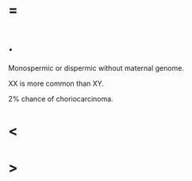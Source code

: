 # =

# .

Monospermic or dispermic without maternal genome.

XX is more common than XY.

2% chance of choriocarcinoma.

# <

# >
